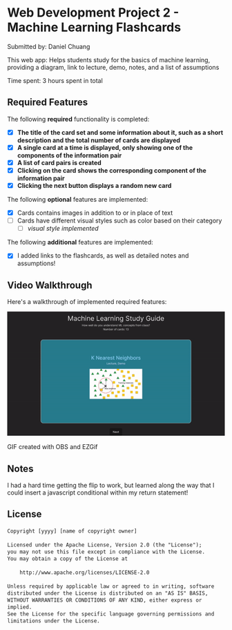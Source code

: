 # Web Development Project 2 - Machine Learning Flashcards

Submitted by: Daniel Chuang

This web app: Helps students study for the basics of machine learning, providing a diagram, link to lecture, demo, notes, and a list of assumptions

Time spent: 3 hours spent in total

## Required Features

The following **required** functionality is completed:

- [x] **The title of the card set and some information about it, such as a short description and the total number of cards are displayed**
- [x] **A single card at a time is displayed, only showing one of the components of the information pair**
- [x] **A list of card pairs is created**
- [x] **Clicking on the card shows the corresponding component of the information pair**
- [x] **Clicking the next button displays a random new card**

The following **optional** features are implemented:

- [x] Cards contains images in addition to or in place of text
- [ ] Cards have different visual styles such as color based on their category
  - [ ] _visual style implemented_

The following **additional** features are implemented:

- [x] I added links to the flashcards, as well as detailed notes and assumptions!

## Video Walkthrough

Here's a walkthrough of implemented required features:

<img src='./demo.gif' />

<!-- Replace this with whatever GIF tool you used! -->

GIF created with OBS and EZGif

## Notes

I had a hard time getting the flip to work, but learned along the way that I could insert a javascript conditional within my return statement!

## License

    Copyright [yyyy] [name of copyright owner]

    Licensed under the Apache License, Version 2.0 (the "License");
    you may not use this file except in compliance with the License.
    You may obtain a copy of the License at

        http://www.apache.org/licenses/LICENSE-2.0

    Unless required by applicable law or agreed to in writing, software
    distributed under the License is distributed on an "AS IS" BASIS,
    WITHOUT WARRANTIES OR CONDITIONS OF ANY KIND, either express or implied.
    See the License for the specific language governing permissions and
    limitations under the License.
